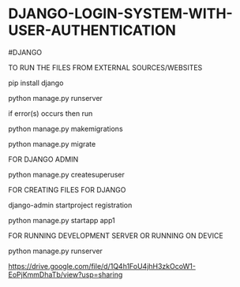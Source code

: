 # DJANGO-LOGIN-SYSTEM-WITH-USER-AUTHENTICATION


#DJANGO



TO RUN THE FILES FROM EXTERNAL SOURCES/WEBSITES

pip install django

python manage.py runserver

if error(s) occurs then run

python manage.py makemigrations

python manage.py migrate

FOR DJANGO ADMIN

python manage.py createsuperuser

FOR CREATING FILES FOR DJANGO

django-admin startproject registration

python manage.py startapp app1

FOR RUNNING DEVELOPMENT SERVER OR RUNNING ON DEVICE

python manage.py runserver


https://drive.google.com/file/d/1Q4h1FoU4jhH3zkOcoW1-EoPjKmmDhaTb/view?usp=sharing
